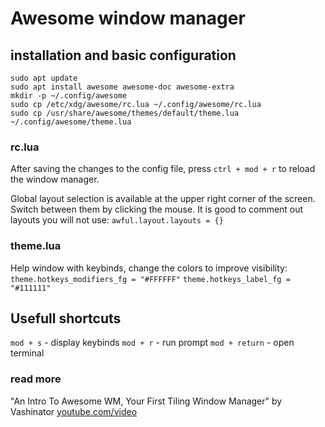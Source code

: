 # Awesome window manager

## installation and basic configuration

```shell
sudo apt update
sudo apt install awesome awesome-doc awesome-extra
mkdir -p ~/.config/awesome
sudo cp /etc/xdg/awesome/rc.lua ~/.config/awesome/rc.lua
sudo cp /usr/share/awesome/themes/default/theme.lua ~/.config/awesome/theme.lua
```

### rc.lua

After saving the changes to the config file, press `ctrl + mod + r` to reload the window manager.

Global layout selection is available at the upper right corner of the screen. Switch between them by clicking the mouse. It is good to comment out layouts you will not use:
`awful.layout.layouts = {}` 

### theme.lua

Help window with keybinds, change the colors to improve visibility:
`theme.hotkeys_modifiers_fg = "#FFFFFF"`
`theme.hotkeys_label_fg = "#111111"`

## Usefull shortcuts

`mod + s` - display keybinds
`mod + r` - run prompt
`mod + return` - open terminal

### read more

"An Intro To Awesome WM, Your First Tiling Window Manager" by Vashinator
[youtube.com/video](https://www.youtube.com/watch?v=WKdoC_VB2tU)
